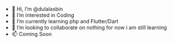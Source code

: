 - 👋 Hi, I’m @dulalasbin
- 👀 I’m interested in Coding
- 🌱 I’m currently learning php and Flutter/Dart
- 💞️ I’m looking to collaborate on nothing for now i am still learning
- 📫 Coming Soon

<!---
dulalasbin/dulalasbin is a ✨ special ✨ repository because its `README.md` (this file) appears on your GitHub profile.
You can click the Preview link to take a look at your changes.
--->
